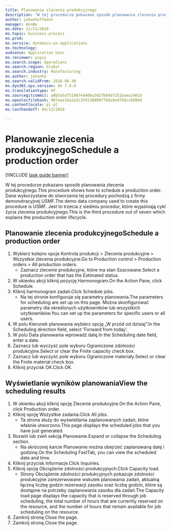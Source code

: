 ```yaml
---
title: Planowanie zlecenia produkcyjnego
description: "W tej procedurze pokazano sposób planowania zlecenia produkcyjnego."
author: johanhoffmann
manager: AnnBe
ms.date: 11/11/2016
ms.topic: business-process
ms.prod: 
ms.service: dynamics-ax-applications
ms.technology: 
audience: Application User
ms.reviewer: yuyus
ms.search.scope: Operations
ms.search.region: Global
ms.search.industry: Manufacturing
ms.author: johanho
ms.search.validFrom: 2016-06-30
ms.dyn365.ops.version: AX 7.0.0
ms.translationtype: HT
ms.sourcegitcommit: a8b5a5af5108744406a3d2fb84d7151baea2481b
ms.openlocfilehash: 007eae16a2a3c3fd138899f7b8a9ed768cc6600d
ms.contentlocale: pl-pl
ms.lasthandoff: 04/13/2018

---
```

# <a name="schedule-a-production-order"></a><span data-ttu-id="45175-103">Planowanie zlecenia produkcyjnego</span><span class="sxs-lookup"><span data-stu-id="45175-103">Schedule a production order</span></span>

[!INCLUDE [task guide banner](../../includes/task-guide-banner.md)]

<span data-ttu-id="45175-104">W tej procedurze pokazano sposób planowania zlecenia produkcyjnego.</span><span class="sxs-lookup"><span data-stu-id="45175-104">This procedure shows how to schedule a production order.</span></span> <span data-ttu-id="45175-105">Dane wykorzystane do stworzenia tej procedury pochodzą z firmy demonstracyjnej USMF.</span><span class="sxs-lookup"><span data-stu-id="45175-105">The demo data company used to create this procedure is USMF.</span></span> <span data-ttu-id="45175-106">Jest to trzecia z siedmiu procedur, które wyjaśniają cykl życia zlecenia produkcyjnego.</span><span class="sxs-lookup"><span data-stu-id="45175-106">This is the third procedure out of seven which explains the production order lifecycle.</span></span>


## <a name="schedule-a-production-order"></a><span data-ttu-id="45175-107">Planowanie zlecenia produkcyjnego</span><span class="sxs-lookup"><span data-stu-id="45175-107">Schedule a production order</span></span>
1. <span data-ttu-id="45175-108">Wybierz kolejno opcje Kontrola produkcji > Zlecenia produkcyjne > Wszystkie zlecenia produkcyjne.</span><span class="sxs-lookup"><span data-stu-id="45175-108">Go to Production control > Production orders > All production orders.</span></span>
    * <span data-ttu-id="45175-109">Zaznacz zlecenie produkcyjne, które ma stan Szacowane.</span><span class="sxs-lookup"><span data-stu-id="45175-109">Select a production order that has the Estimated status.</span></span>  
2. <span data-ttu-id="45175-110">W okienku akcji kliknij pozycję Harmonogram.</span><span class="sxs-lookup"><span data-stu-id="45175-110">On the Action Pane, click Schedule.</span></span>
3. <span data-ttu-id="45175-111">Kliknij harmonogram zadań.</span><span class="sxs-lookup"><span data-stu-id="45175-111">Click Schedule jobs.</span></span>
    * <span data-ttu-id="45175-112">Na tej stronie konfiguruje się parametry planowania.</span><span class="sxs-lookup"><span data-stu-id="45175-112">The parameters for scheduling are set up on this page.</span></span> <span data-ttu-id="45175-113">Można skonfigurować parametry dla określonych użytkowników lub wszystkich użytkowników.</span><span class="sxs-lookup"><span data-stu-id="45175-113">You can set up the parameters for specific users or all users.</span></span>  
4. <span data-ttu-id="45175-114">W polu Kierunek planowania wybierz opcję „W przód od dzisiaj”.</span><span class="sxs-lookup"><span data-stu-id="45175-114">In the Scheduling direction field, select 'Forward from today'.</span></span>
5. <span data-ttu-id="45175-115">W polu Data planowania wprowadź datę.</span><span class="sxs-lookup"><span data-stu-id="45175-115">In the Scheduling date field, enter a date.</span></span>
6. <span data-ttu-id="45175-116">Zaznacz lub wyczyść pole wyboru Ograniczone zdolności produkcyjne.</span><span class="sxs-lookup"><span data-stu-id="45175-116">Select or clear the Finite capacity check box.</span></span>
7. <span data-ttu-id="45175-117">Zaznacz lub wyczyść pole wyboru Ograniczone materiały.</span><span class="sxs-lookup"><span data-stu-id="45175-117">Select or clear the Finite material check box.</span></span>
8. <span data-ttu-id="45175-118">Kliknij przycisk OK.</span><span class="sxs-lookup"><span data-stu-id="45175-118">Click OK.</span></span>

## <a name="view-the-scheduling-results"></a><span data-ttu-id="45175-119">Wyświetlanie wyników planowania</span><span class="sxs-lookup"><span data-stu-id="45175-119">View the scheduling results</span></span>
1. <span data-ttu-id="45175-120">W okienku akcji kliknij opcję Zlecenie produkcyjne.</span><span class="sxs-lookup"><span data-stu-id="45175-120">On the Action Pane, click Production order.</span></span>
2. <span data-ttu-id="45175-121">Kliknij opcję Wszystkie zadania.</span><span class="sxs-lookup"><span data-stu-id="45175-121">Click All jobs.</span></span>
    * <span data-ttu-id="45175-122">Ta strona służy do wyświetlania zaplanowanych zadań, które właśnie utworzono.</span><span class="sxs-lookup"><span data-stu-id="45175-122">This page displays the scheduled jobs that you have just generated.</span></span>  
3. <span data-ttu-id="45175-123">Rozwiń lub zwiń sekcję Planowanie.</span><span class="sxs-lookup"><span data-stu-id="45175-123">Expand or collapse the Scheduling section.</span></span>
    * <span data-ttu-id="45175-124">Na skróconej karcie Planowanie można obejrzeć zaplanowaną datę i godzinę.</span><span class="sxs-lookup"><span data-stu-id="45175-124">On the Scheduling FastTab, you can view the scheduled date and time.</span></span>  
4. <span data-ttu-id="45175-125">Kliknij przycisk Informacje.</span><span class="sxs-lookup"><span data-stu-id="45175-125">Click Inquiries.</span></span>
5. <span data-ttu-id="45175-126">Kliknij opcję Obciążenie zdolności produkcyjnych.</span><span class="sxs-lookup"><span data-stu-id="45175-126">Click Capacity load.</span></span>
    * <span data-ttu-id="45175-127">Strony Obciążenie zdolności produkcyjnych pokazuje zdolności produkcyjne zarezerwowane wskutek planowania zadań, aktualną łączną liczbę godzin rezerwacji zasobu oraz liczbę godzin, które są dostępne na potrzeby zaplanowania zasobu dla zadań.</span><span class="sxs-lookup"><span data-stu-id="45175-127">The Capacity load page displays the capacity that is reserved through job scheduling, the total number of hours that are currently reserved on the resource, and the number of hours that remain available for job scheduling on the resource.</span></span>  
6. <span data-ttu-id="45175-128">Zamknij stronę.</span><span class="sxs-lookup"><span data-stu-id="45175-128">Close the page.</span></span>
7. <span data-ttu-id="45175-129">Zamknij stronę.</span><span class="sxs-lookup"><span data-stu-id="45175-129">Close the page.</span></span>

